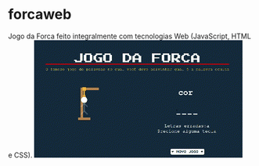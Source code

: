 # forcaweb
Jogo da Forca feito integralmente com tecnologias Web (JavaScript, HTML e CSS).
![Alt text](https://github.com/renanxd25/forcaweb/blob/main/video.gif?raw=true "Demonstração")

